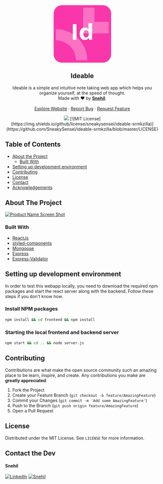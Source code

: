 <p align="center">
  <a href="https://github.com/SneakySensei/ideable-srmkzilla">
    <img src="frontend/public/logo192.png" alt="Logo" align="center">
  </a>

  <h2 align="center">Ideable</h2>
  <p align="center">
    Ideable is a simple and intuitive note taking web app which helps you organize yourself, at the speed of thought.
    <br />
    Made with ❤ by <a href="https://github.com/sneakysensei"><strong>Snehil</strong></a>.
    <br />
    <br />
    <a href="https://ideable.azurewebsites.net/">Explore Website</a>
    ·
    <a href="https://github.com/SneakySensei/ideable-srmkzilla/issues">Report Bug</a>
    ·
    <a href="https://github.com/SneakySensei/ideable-srmkzilla/issues">Request Feature</a>
  </p>
</p>

<p align="center">
  <a href="http://hits.dwyl.com/SneakySensei/ideable-srmkzilla"><img src="http://hits.dwyl.com/SneakySensei/ideable-srmkzilla.svg" /></a>
  [![MIT License](https://img.shields.io/github/license/sneakysensei/ideable-srmkzilla)](https://github.com/SneakySensei/ideable-srmkzilla/blob/master/LICENSE)
</p>

<!-- TABLE OF CONTENTS -->

## Table of Contents

- [About the Project](#about-the-project)
  - [Built With](#built-with)
- [Setting up development environment](#setting-up-development-environment)
- [Contributing](#contributing)
- [License](#license)
- [Contact](#contact)
- [Acknowledgements](#acknowledgements)

<!-- ABOUT THE PROJECT -->

## About The Project

[![Product Name Screen Shot](img/screenshot.png)](img/screenshot.png)



### Built With

- [ReactJs](https://reactjs.org/)
- [styled-components](https://styled-components.com/)
- [Mongoose](https://mongoosejs.com/)
- [Express](https://expressjs.com/)
- [Express-Validator](https://express-validator.github.io/docs/)

<!-- GETTING STARTED -->

## Setting up development environment

In order to test this webapp locally, you need to download the required npm packages and start the react server along with the backend. Follow these steps if you don't know how.

### Install NPM packages

```sh
npm install && cd frontend && npm install
```

### Starting the local frontend and backend server

```sh
npm start && cd .. && node server.js
```

<!-- CONTRIBUTING -->

## Contributing

Contributions are what make the open source community such an amazing place to be learn, inspire, and create. Any contributions you make are **greatly appreciated**.

1. Fork the Project
2. Create your Feature Branch (`git checkout -b feature/AmazingFeature`)
3. Commit your Changes (`git commit -m 'Add some AmazingFeature'`)
4. Push to the Branch (`git push origin feature/AmazingFeature`)
5. Open a Pull Request

<!-- LICENSE -->

## License

Distributed under the MIT License. See `LICENSE` for more information.

<!-- CONTACT -->

## Contact the Dev

#### Snehil

[![LinkedIn](https://img.shields.io/badge/-LinkedIn-blue.svg?style=flat-square&logo=linkedin&colorB=0077B5)](https://www.linkedin.com/in/snehilcodes/) [![Snehil](https://img.shields.io/github/followers/SneakySensei?style=flat-square&logo=github&color=24292E)](https://github.com/SneakySensei/)

<!-- - [GitHub Emoji Cheat Sheet](https://www.webpagefx.com/tools/emoji-cheat-sheet)
- [Img Shields](https://shields.io)
- [Choose an Open Source License](https://choosealicense.com)
- [GitHub Pages](https://pages.github.com)
- [Animate.css](https://daneden.github.io/animate.css)
- [Loaders.css](https://connoratherton.com/loaders)
- [Slick Carousel](https://kenwheeler.github.io/slick)
- [Smooth Scroll](https://github.com/cferdinandi/smooth-scroll)
- [Sticky Kit](http://leafo.net/sticky-kit)
- [JVectorMap](http://jvectormap.com)
- [Font Awesome](https://fontawesome.com) -->
